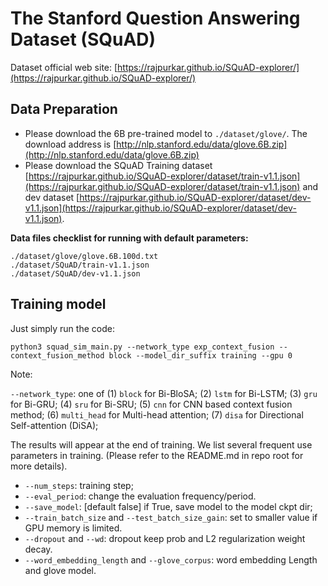 # The Stanford Question Answering Dataset (SQuAD)
Dataset official web site: [https://rajpurkar.github.io/SQuAD-explorer/](https://rajpurkar.github.io/SQuAD-explorer/)

## Data Preparation

* Please download the 6B pre-trained model to `./dataset/glove/`. The download address is [http://nlp.stanford.edu/data/glove.6B.zip](http://nlp.stanford.edu/data/glove.6B.zip)
* Please download the SQuAD Training dataset [https://rajpurkar.github.io/SQuAD-explorer/dataset/train-v1.1.json](https://rajpurkar.github.io/SQuAD-explorer/dataset/train-v1.1.json) and dev dataset [https://rajpurkar.github.io/SQuAD-explorer/dataset/dev-v1.1.json](https://rajpurkar.github.io/SQuAD-explorer/dataset/dev-v1.1.json).

**Data files checklist for running with default parameters:**
    
    ./dataset/glove/glove.6B.100d.txt
    ./dataset/SQuAD/train-v1.1.json
    ./dataset/SQuAD/dev-v1.1.json

## Training model

Just simply run the code:

```
python3 squad_sim_main.py --network_type exp_context_fusion --context_fusion_method block --model_dir_suffix training --gpu 0
```

Note:

`--network_type`: one of (1) `block` for Bi-BloSA; (2) `lstm` for Bi-LSTM; (3) `gru` for Bi-GRU; (4) `sru` for Bi-SRU; (5) `cnn` for CNN based context fusion method; (6) `multi_head` for Multi-head attention; (7) `disa` for Directional Self-attention (DiSA);

The results will appear at the end of training. We list several frequent use parameters in training. (Please refer to the README.md in repo root for more details).

* `--num_steps`: training step;
* `--eval_period`: change the evaluation frequency/period.
* `--save_model`: [default false] if True, save model to the model ckpt dir;
* `--train_batch_size` and `--test_batch_size_gain`: set to smaller value if GPU memory is limited.
* `--dropout` and `--wd`: dropout keep prob and L2 regularization weight decay.
* `--word_embedding_length` and `--glove_corpus`: word embedding Length and glove model.


    


